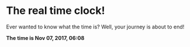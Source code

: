 # The real time clock!

Ever wanted to know what the time is? Well, your journey is about to end!

**The time is Nov 07, 2017, 06:08**